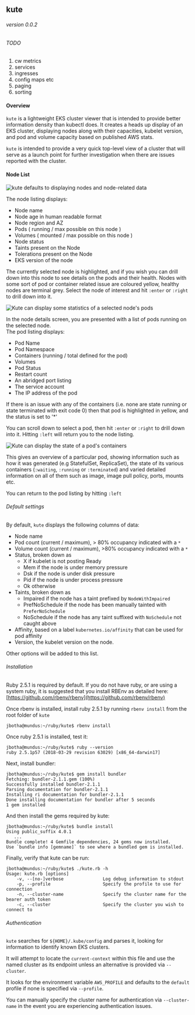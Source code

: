 ## kute

###### version 0.0.2

###### TODO

1. cw metrics
2. services
3. ingresses
4. config maps etc
6. paging
7. sorting
 

#### Overview

`kute` is a lightweight EKS cluster viewer that is intended to provide better information density
than kubectl does.  It creates a heads up display of an EKS cluster, displaying nodes along with
their capacities, kubelet version, and pod and volume capacity based on published AWS stats.

`kute` is intended to provide a very quick top-level view of a cluster that will serve as a launch
point for further investigation when there are issues reported with the cluster.

#### Node List

![kute defaults to displaying nodes and node-related data](./docs/nodes.png "kute default mode")

The node listing displays:

* Node name
* Node age in human readable format
* Node region and AZ
* Pods ( running / max possible on this node )
* Volumes ( mounted / max possible on this node )
* Node status
* Taints present on the Node
* Tolerations present on the Node
* EKS version of the node

The currently selected node is highlighted, and if you wish you can drill down into this node to see details
on the pods and their health.  Nodes with some sort of pod or container related issue are coloured yellow,
healthy nodes are terminal grey.  Select the node of interest and hit `:enter` or `:right` to drill down into it.

![Kute can display some statistics of a selected node's pods](./docs/pods.png "pod listing for a node")

In the node details screen, you are presented with a list of pods running on the selected node.  
The pod listing displays:

* Pod Name
* Pod Namespace
* Containers (running / total defined for the pod)
* Volumes
* Pod Status
* Restart count
* An abridged port listing
* The service account
* The IP address of the pod

If there is an issue with any of the containers (i.e. none are state running or state terminated with exit code 0) then
that pod is highlighted in yellow, and the status is set to '*'
 
You can scroll down to select a pod, then hit  `:enter` or `:right` to drill down into it.  Hitting `:left` will return 
you to the node listing.

![Kute can display the state of a pod's containers](./docs/details.png "container states for a pod")

This gives an overview of a particular pod, showing information such as how it was generated (e.g StatefulSet, ReplicaSet), 
the state of its various containers (`:waiting`, `:running` or `:terminated`) and varied detailed information on all of them
such as image, image pull policy, ports, mounts etc.

You can return to the pod listing by hitting `:left`

###### Default settings

By default, `kute` displays the following columns of data:

 * Node name
 * Pod count (current / maximum), > 80% occupancy indicated with a `*`
 * Volume count (current / maximum), >80% occupancy indicated with a `*`
 * Status, broken down as 
   * X if kubelet is not posting Ready
   * Mem if the node is under memory pressure
   * Dsk if the node is under disk pressure
   * Pid if the node is under process pressure
   * Ok otherwise
 * Taints, broken down as
   * Impaired if the node has a taint prefixed by `NodeWithImpaired`
   * PrefNoSchedule if the node has been manually tainted with `PreferNoSchedule`
   * NoSchedule if the node has any taint suffixed with `NoSchedule` not caught above
 * Affinity, based on a label `kubernetes.io/affinity` that can be used for pod affinity
 * Version, the kubelet version on the node.    
 
Other options will be added to this list. 

###### Installation

Ruby 2.5.1 is required by default.  If you do not have ruby, or are using a system ruby,
it is suggested that you install RBEnv as detailed here: [https://github.com/rbenv/rbenv](https://github.com/rbenv/rbenv)

Once rbenv is installed, install ruby 2.5.1 by running `rbenv install` from the root folder of `kute`

    jbotha@mundus:~/ruby/kute$ rbenv install
    
Once ruby 2.5.1 is installed, test it:

    jbotha@mundus:~/ruby/kute$ ruby --version
    ruby 2.5.1p57 (2018-03-29 revision 63029) [x86_64-darwin17] 
    
Next, install bundler:    
    
    jbotha@mundus:~/ruby/kute$ gem install bundler
    Fetching: bundler-2.1.1.gem (100%)
    Successfully installed bundler-2.1.1
    Parsing documentation for bundler-2.1.1
    Installing ri documentation for bundler-2.1.1
    Done installing documentation for bundler after 5 seconds
    1 gem installed
    
And then install the gems required by kute:

    jbotha@mundus:~/ruby/kute$ bundle install
    Using public_suffix 4.0.1
       ...
    Bundle complete! 4 Gemfile dependencies, 24 gems now installed.
    Use `bundle info [gemname]` to see where a bundled gem is installed.
    
Finally, verify that kute can be run:

    jbotha@mundus:~/ruby/kute$ ./kute.rb -h
    Usage: kute.rb [options]
        -v, --[no-]verbose               Log debug information to stdout
        -p, --profile                    Specify the profile to use for connection
        -n, --cluster-name               Specify the cluster name for the bearer auth token
        -c, --cluster                    Specify the cluster you wish to connect to
    
###### Authentication
      
`kute` searches for `${HOME}/.kube/config` and parses it, looking for information to identify
known EKS clusters.  

It will attempt to locate the `current-context` within this file and use the named cluster
  as its endpoint unless an alternative is provided via `--cluster`.  
  
It looks for the environment variable `AWS_PROFILE` and defaults to the `default`
profile if none is specified via `--profile`.   

You can manually specify the cluster name for authentication via `--cluster-name` in the event you
are experiencing authentication issues.

                  